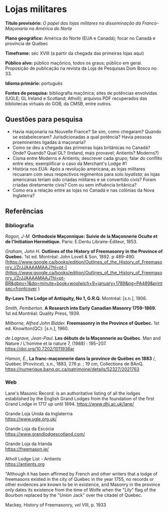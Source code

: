 # Lojas militares 

**Título provisório:** *O papel das lojas militares na disseminação da Franco-Maçonaria na América do Norte* 

**Plano geográfico:** América do Norte (EUA e Canadá); focar no Canadá e província de Québec

**Timeframe:** séc XVIII (a partir da chegada das primeiras lojas aqui)

**Público alvo:** público maçônico, todos os graus; público em geral. Proposição de publicação na revista da Loja de Pesquisas Dom Bosco no. 33.

**Idioma primário:** português

**Fontes de pesquisa:** bibliografia maçônica; sites de potências envolvidas (UGLE; GL Ireland e Scotland; Atholl); arquivos PDF recuperados das bibliotecas virtuais do GOB, da CMSB, entre outros. 



## Questões para pesquisa

- Havia maçonaria na Nouvelle France? Se sim, como chegaram? Quando se estabeleceram? Jurisdicionadas a qual potência? Havia pessoas proeminentes ligadas à maçonaria?
- Como se deu a chegada das primeiras lojas britânicas no Canadá? Onde? Quando? Qual GL? (Ireland, mais provavel; Antients? Moderns?)
- Cisma entre Moderns e Antients; descrever cada grupo; falar do conflito entre eles; exemplificar o caso da Merchant's Lodge #1
- História nos EUA: Após a revolução americana, as lojas militares recuaram com seus respectivos regimentos para solo *loyalista*; as lojas americanas teriam sido criadas militares e se convertido civis? Foram criadas diretamente civis? Com ou sem influência britânica?
- Como era a relação entre as lojas no Canadá e nas colônias da Nova Inglaterra? 

## Referências

### Bibliografia 
*Ragon, J-M.* **Orthodoxie Maçonnique: Suivie de la Maçonnerie Oculte et de l'Initiation Hermétique.** Paris: E.Dentu Libraire-Éditeur, 1853. 

*Graham, John H.* **Outlines of the History of Freemasonry in the Province of Quebec.** 1st ed. Montréal: John Lovell & Son, 1892. p 489-490.   
[https://www.google.ca/books/edition/Outlines_of_the_History_of_Freemasonry_i/ZrJJAAAAMAAJ?hl=pt-](https://www.google.ca/books/edition/Outlines_of_the_History_of_Freemasonry_i/ZrJJAAAAMAAJ?hl=pt-BR&gbpv=1&dq=minute+book+woolwich+9+january+1789&pg=PA489&printsec=frontcover )

**By-Laws The Lodge of Antiquity, No 1, G.R.Q.** Montréal: [s.n.], 1906. 

*Smith, Pemberton.* **A Research into Early Canadian Masonry 1759-1869.** 1st ed.Montréal: Quality Press, 1939. 

*Milborne, Alfred John Bidder.* **Freemasonry in the Province of Quebec.** 1st ed. Knowlton(QC): [s.n.], 1960. 

*de Lagrave, Jean-Paul*. **Les débuts de la Maçonnerie au Québec**. Man and Nature / L'homme et la nature 7, (1988) : 195–207. https://doi.org/10.7202/1011936ar

*Hamon, É.*, **La franc-maçonnerie dans la province de Québec en 1883** /, Québec (Province), s.n., 1883, 276 p. ; 19 cm, Collections de BAnQ. 
https://numerique.banq.qc.ca/patrimoine/details/52327/2021763 

### Web 

Lane's Masonic Record: is an authoritative listing of all the lodges established by the English Grand Lodges from the foundation of the first Grand Lodge in 1717 up until 1894. 
https://www.dhi.ac.uk/lane/

Grande Loja Unida da Inglaterrra  
https://www.ugle.org.uk/

Grande Loja da Escócia  
https://www.grandlodgescotland.com/

Grande Loja da Irlanda  
https://freemason.ie/

Atholl Lodge List - Antients  
https://antients.org 

"Although it has been affirmed by French and other writers that a lodge of freemasons existed in the city of Quebec in the year 1755, no records or other evidences are known to be in existence, and Masonry in the province only dates its existence from the time of Wolfe when the "Lily" flag of the Bourbon replaced by the "Union Jack" over the citadel of Quebec. 

Mackey, History of Freemasonry, vol VIII, p. 1933
